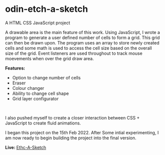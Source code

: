# odin-etch-a-sketch

<p>A HTML CSS JavaScript project</p>
<p>A drawable area is the main feature of this work. Using JavaScript, I wrote a program to generate a user defined number of cells to form a grid. This grid can then be drawn upon. The program uses an array to store newly created cells and some math is used to access the cell size based on the overall size of the grid. Event listeners are used throughout to track mouse moevements when over the grid draw area.</p>

<strong>Features:</strong>
<ul>
  <li>Option to change number of cells</li>
  <li>Eraser</li>
  <li>Colour changer</li>
  <li>Ability to change cell shape</li>
  <li>Grid layer configurator</li>
</ul>
<br>
<p>I also pushed myself to create a closer interaction between CSS + JavaScript to create fluid animations.</p>

<p>I began this project on the 15th Feb 2022. After Some intial experimenting, I am now ready to begin building the project into the final version.</p>

<p><strong>Live: </strong><span><a href="">Ethc-A-Sketch</a></span></p>
